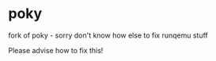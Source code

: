 poky
====

fork of poky - sorry don't know how else to fix runqemu stuff

Please advise how to fix this!
